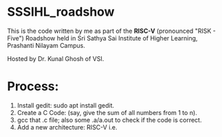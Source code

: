 # SSSIHL_roadshow


This is the code written by me as part of the **RISC-V** (pronounced "RISK - Five") Roadshow held in Sri Sathya Sai Institute of Higher Learning, Prashanti Nilayam Campus. 

Hosted by Dr. Kunal Ghosh of VSI.

# Process:
1. Install gedit: sudo apt install gedit.
2. Create a C Code: (say, give the sum of all numbers from 1 to n).
3. gcc that .c file; also some .a/a.out to check if the code is correct. 
4. Add a new architecture: RISC-V i.e. 
